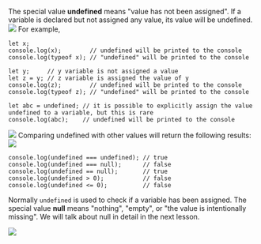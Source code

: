 The special value **undefined** means "value has not been assigned". If a variable is declared but not assigned any value, its value will be undefined. ![](https://course-qa-basics.s3.us-west-1.amazonaws.com/create-a-variable-with-the-value-undefined.png)
For example,
```
let x; 
console.log(x);        // undefined will be printed to the console
console.log(typeof x); // "undefined" will be printed to the console

let y;     // y variable is not assigned a value
let z = y; // z variable is assigned the value of y
console.log(z);        // undefined will be printed to the console
console.log(typeof z); // "undefined" will be printed to the console

let abc = undefined; // it is possible to explicitly assign the value undefined to a variable, but this is rare
console.log(abc);    // undefined will be printed to the console
```
![](https://course-qa-basics.s3.us-west-1.amazonaws.com/assign-the-value-undefined-to-the-variable.png)
Comparing undefined with other values will return the following results: ![](https://course-qa-basics.s3.us-west-1.amazonaws.com/compare-undefined-and-null.png)
```
console.log(undefined === undefined); // true
console.log(undefined === null);      // false
console.log(undefined == null);       // true
console.log(undefined > 0);           // false
console.log(undefined <= 0);          // false
```

Normally `undefined` is used to check if a variable has been assigned.
The special value **null** means "nothing", "empty", or "the value is intentionally missing".
We will talk about null in detail in the next lesson. 

![](https://course-qa-basics.s3.us-west-1.amazonaws.com/the-sum-of-undefined-and-numbers.png)